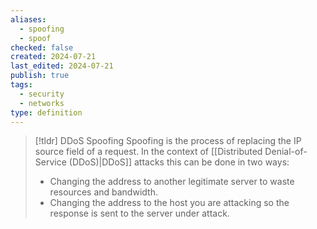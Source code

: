 ```yaml
---
aliases:
  - spoofing
  - spoof
checked: false
created: 2024-07-21
last_edited: 2024-07-21
publish: true
tags:
  - security
  - networks
type: definition
---
```

>[!tldr] DDoS Spoofing
>Spoofing is the process of replacing the IP source field of a request. In the context of [[Distributed Denial-of-Service (DDoS)|DDoS]] attacks this can be done in two ways:
>- Changing the address to another legitimate server to waste resources and bandwidth.
>- Changing the address to the host you are attacking so the response is sent to the server under attack.

